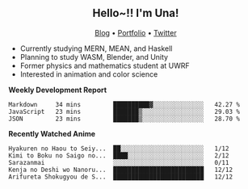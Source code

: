 <h2 align="center">
  Hello~!! I'm Una!
</h2>

<p align="center">
  <a href="https://anarchy.website/">Blog</a> &bull;
  <a href="https://una-ada.github.io/">Portfolio</a> &bull;
  <a href="https://twitter.com/xn__z7x">Twitter</a>
</p>

- Currently studying MERN, MEAN, and Haskell
- Planning to study WASM, Blender, and Unity
- Former physics and mathematics student at UWRF
- Interested in animation and color science

**Weekly Development Report**

<!--START_SECTION:waka-->

```text
Markdown     34 mins         ██████████▓░░░░░░░░░░░░░░   42.27 %
JavaScript   23 mins         ███████▒░░░░░░░░░░░░░░░░░   29.03 %
JSON         23 mins         ███████▒░░░░░░░░░░░░░░░░░   28.70 %
```

<!--END_SECTION:waka-->

**Recently Watched Anime**

<!-- RECENT-ANIME:START -->

    Hyakuren no Haou to Seiy...  ██░░░░░░░░░░░░░░░░░░░░░░░   1/12
    Kimi to Boku no Saigo no...  ████░░░░░░░░░░░░░░░░░░░░░   2/12
    Sarazanmai                   ░░░░░░░░░░░░░░░░░░░░░░░░░   0/11
    Kenja no Deshi wo Nanoru...  █████████████████████████   12/12
    Arifureta Shokugyou de S...  █████████████████████████   12/12
<!-- RECENT-ANIME:END -->

